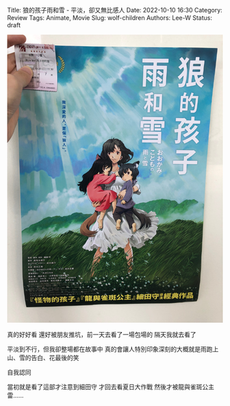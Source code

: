 Title: 狼的孩子雨和雪 - 平淡，卻又無比感人
Date: 2022-10-10 16:30
Category: Review
Tags: Animate, Movie
Slug: wolf-children
Authors: Lee-W
Status: draft

![wolf-childern](/images/post-images/2022-wolf-children/wolf-childern.jpeg)

真的好好看
還好被朋友推坑，前一天去看了一場包場的
隔天我就去看了

平淡到不行，但我卻整場都在故事中
真的會讓人特別印象深刻的大概就是雨跑上山、雪的告白、花最後的笑

自我認同


當初就是看了這部才注意到細田守
才回去看夏日大作戰
然後才被龍與雀斑公主雷......
